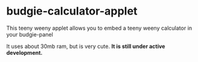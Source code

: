 # budgie-calculator-applet
This teeny weeny applet allows you to embed a teeny weeny calculator in your budgie-panel

It uses about 30mb ram, but is very cute.
**It is still under active development.**
